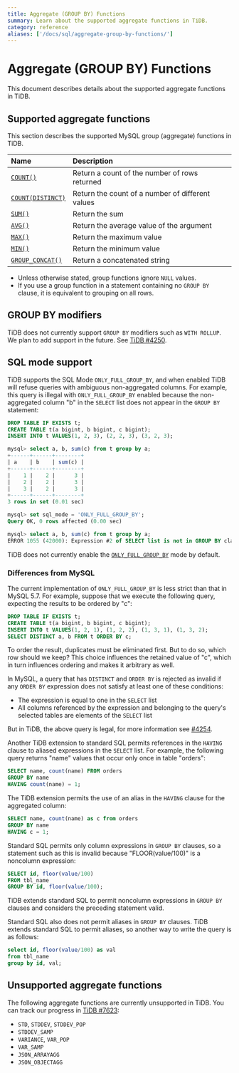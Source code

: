 ```yaml
---
title: Aggregate (GROUP BY) Functions
summary: Learn about the supported aggregate functions in TiDB.
category: reference
aliases: ['/docs/sql/aggregate-group-by-functions/']
---
```


# Aggregate (GROUP BY) Functions

This document describes details about the supported aggregate functions in TiDB.

## Supported aggregate functions

This section describes the supported MySQL group (aggregate) functions in TiDB.

| Name                                                                                                         | Description                                      |
| :----------------------------------------------------------------------------------------------------------- | :----------------------------------------------- |
| [`COUNT()`](https://dev.mysql.com/doc/refman/5.7/en/group-by-functions.html#function_count)                  | Return a count of the number of rows returned    |
| [`COUNT(DISTINCT)`](https://dev.mysql.com/doc/refman/5.7/en/group-by-functions.html#function_count-distinct) | Return the count of a number of different values |
| [`SUM()`](https://dev.mysql.com/doc/refman/5.7/en/group-by-functions.html#function_sum)                      | Return the sum                                   |
| [`AVG()`](https://dev.mysql.com/doc/refman/5.7/en/group-by-functions.html#function_avg)                      | Return the average value of the argument         |
| [`MAX()`](https://dev.mysql.com/doc/refman/5.7/en/group-by-functions.html#function_max)                      | Return the maximum value                         |
| [`MIN()`](https://dev.mysql.com/doc/refman/5.7/en/group-by-functions.html#function_min)                      | Return the minimum value                         |
| [`GROUP_CONCAT()`](https://dev.mysql.com/doc/refman/5.7/en/group-by-functions.html#function_group-concat)    | Return a concatenated string                     |

- Unless otherwise stated, group functions ignore `NULL` values.
- If you use a group function in a statement containing no `GROUP BY` clause, it is equivalent to grouping on all rows.

## GROUP BY modifiers

TiDB does not currently support `GROUP BY` modifiers such as `WITH ROLLUP`. We plan to add support in the future. See [TiDB #4250](https://github.com/pingcap/tidb/issues/4250).

## SQL mode support

TiDB supports the SQL Mode `ONLY_FULL_GROUP_BY`, and when enabled TiDB will refuse queries with ambiguous non-aggregated columns. For example, this query is illegal with `ONLY_FULL_GROUP_BY` enabled because the non-aggregated column "b" in the `SELECT` list does not appear in the `GROUP BY` statement:

```sql
DROP TABLE IF EXISTS t;
CREATE TABLE t(a bigint, b bigint, c bigint);
INSERT INTO t VALUES(1, 2, 3), (2, 2, 3), (3, 2, 3);

mysql> select a, b, sum(c) from t group by a;
+------+------+--------+
| a    | b    | sum(c) |
+------+------+--------+
|    1 |    2 |      3 |
|    2 |    2 |      3 |
|    3 |    2 |      3 |
+------+------+--------+
3 rows in set (0.01 sec)

mysql> set sql_mode = 'ONLY_FULL_GROUP_BY';
Query OK, 0 rows affected (0.00 sec)

mysql> select a, b, sum(c) from t group by a;
ERROR 1055 (42000): Expression #2 of SELECT list is not in GROUP BY clause and contains nonaggregated column 'b' which is not functionally dependent on columns in GROUP BY clause; this is incompatible with sql_mode=only_full_group_by
```

TiDB does not currently enable the [`ONLY_FULL_GROUP_BY`](/reference/mysql-compatibility.md#default-differences) mode by default.

### Differences from MySQL

The current implementation of `ONLY_FULL_GROUP_BY` is less strict than that in MySQL 5.7. For example, suppose that we execute the following query, expecting the results to be ordered by "c":

```sql
DROP TABLE IF EXISTS t;
CREATE TABLE t(a bigint, b bigint, c bigint);
INSERT INTO t VALUES(1, 2, 1), (1, 2, 2), (1, 3, 1), (1, 3, 2);
SELECT DISTINCT a, b FROM t ORDER BY c;
```

To order the result, duplicates must be eliminated first. But to do so, which row should we keep? This choice influences the retained value of "c", which in turn influences ordering and makes it arbitrary as well.

In MySQL, a query that has `DISTINCT` and `ORDER BY` is rejected as invalid if any `ORDER BY` expression does not satisfy at least one of these conditions:

- The expression is equal to one in the `SELECT` list
- All columns referenced by the expression and belonging to the query's selected tables are elements of the `SELECT` list

But in TiDB, the above query is legal, for more information see [#4254](https://github.com/pingcap/tidb/issues/4254).

Another TiDB extension to standard SQL permits references in the `HAVING` clause to aliased expressions in the `SELECT` list. For example, the following query returns "name" values that occur only once in table "orders":

```sql
SELECT name, count(name) FROM orders
GROUP BY name
HAVING count(name) = 1;
```

The TiDB extension permits the use of an alias in the `HAVING` clause for the aggregated column:

```sql
SELECT name, count(name) as c from orders
GROUP BY name
HAVING c = 1;
```

Standard SQL permits only column expressions in `GROUP BY` clauses, so a statement such as this is invalid because "FLOOR(value/100)" is a noncolumn expression:

```sql
SELECT id, floor(value/100)
FROM tbl_name
GROUP BY id, floor(value/100);
```

TiDB extends standard SQL to permit noncolumn expressions in `GROUP BY` clauses and considers the preceding statement valid.

Standard SQL also does not permit aliases in `GROUP BY` clauses. TiDB extends standard SQL to permit aliases, so another way to write the query is as follows:

```sql
select id, floor(value/100) as val
from tbl_name
group by id, val;
```

## Unsupported aggregate functions

The following aggregate functions are currently unsupported in TiDB. You can track our progress in [TiDB #7623](https://github.com/pingcap/tidb/issues/7623):

- `STD`, `STDDEV`, `STDDEV_POP`
- `STDDEV_SAMP`
- `VARIANCE`, `VAR_POP`
- `VAR_SAMP`
- `JSON_ARRAYAGG`
- `JSON_OBJECTAGG`
